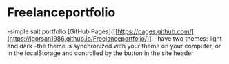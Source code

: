 # Freelanceportfolio
-simple sait portfolio [GitHub Pages]([[https://pages.github.com/](https://igorsan1986.github.io/Freelanceportfolio/)].
-have two themes: light and dark
-the theme is synchronized with your theme on your computer, or in the localStorage and controlled by the button in the site header
